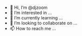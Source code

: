 - 👋 Hi, I’m @djzoom
- 👀 I’m interested in ...
- 🌱 I’m currently learning ...
- 💞️ I’m looking to collaborate on ...
- 📫 How to reach me ...

<!---
djzoom/djzoom is a ✨ special ✨ repository because its `README.md` (this file) appears on your GitHub profile.
You can click the Preview link to take a look at your changes.
--->
